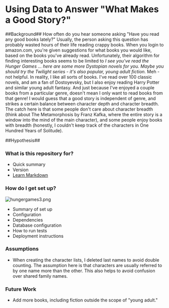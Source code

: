 # Using Data to Answer "What Makes a Good Story?" #

##Background##
How often do you hear someone asking "Have you read any good books lately?" Usually, the person asking this question has probably wasted hours of their life reading crappy books. When you login to amazon.com, you're given suggestions for what books you would like, based on the books you've already read. Unfortunately, their algorithm for finding interesting books seems to be limited to *I see you've read the Hunger Games ... here are some more Dystopian novels for you. Maybe you should try the Twilight series - it's also popular, young adult fiction.* Meh - not helpful. In reality, I like all sorts of books. I've read over 100 classic novels, and am a fan of Dostoyevsky, but I also enjoy reading Harry Potter and similar young adult fantasy. And just because I've enjoyed a couple books from a particular genre, doesn't mean I only want to read books from that genre! I would guess that a good story is independent of genre, and strikes a certain balance between character depth and character breadth. The catch here is that some people don't care about character breadth (think about The Metamorphosis by Franz Kafka, where the entire story is a window into the mind of the main character), and some people enjoy books with breadth (honestly, I couldn't keep track of the characters in One Hundred Years of Solitude).

##Hypothesis##

### What is this repository for? ###

* Quick summary
* Version
* [Learn Markdown](https://bitbucket.org/tutorials/markdowndemo)

### How do I get set up? ###
![hungergames3.png](https://bitbucket.org/repo/Mx7pKn/images/848505291-hungergames3.png)
* Summary of set up
* Configuration
* Dependencies
* Database configuration
* How to run tests
* Deployment instructions

### Assumptions ###

* When creating the character lists, I deleted last names to avoid double counting. The assumption here is that characters are usually referred to by one name more than the other.  This also helps to avoid confusion over shared family names.

### Future Work ###

* Add more books, including fiction outside the scope of "young adult."